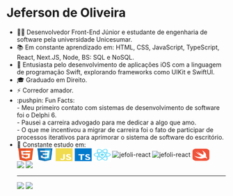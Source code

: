 <h1> Jeferson de Oliveira</h1>
<ul>
  <li> 👨‍🎓 Desenvolvedor Front-End Júnior e estudante de engenharia de software pela universidade Unicesumar.</li>
  <li> 📚 Em constante aprendizado em: HTML, CSS, JavaScript, TypeScript, React, Next.JS, Node,  BS: SQL e NoSQL.</li>
  <li> 📱 Entusiasta pelo desenvolvimento de aplicações iOS com a linguagem de programação Swift, explorando frameworks como UIKit e SwiftUI.</li>
  <li> 🎓 Graduado em Direito.</li>
  <li> ⚡ Corredor amador.</li>
  <li> :pushpin: Fun Facts:<br> 
    - Meu primeiro contato com sistemas de desenvolvimento de software foi o Delphi 6.<br>
    - Pausei a carreira advogado para me dedicar a algo que amo.<br>
    - O que me incentivou a migrar de carreira foi o fato de participar de processos iterativos para aprimorar o sistema de software do escritório.
  </li>
  <li> 🌱 Constante estudo em:</li>
 </li>
<div style="display: inline_block">
  <img align="center" alt="jefoli-HTML" height="30" width="40" src="https://raw.githubusercontent.com/devicons/devicon/master/icons/html5/html5-original.svg">
  <img align="center" alt="jefoli-CSS" height="30" width="40" src="https://raw.githubusercontent.com/devicons/devicon/master/icons/css3/css3-original.svg">
  <img align="center" alt="jefoli-Js" height="30" width="40" src="https://raw.githubusercontent.com/devicons/devicon/master/icons/javascript/javascript-plain.svg">
  <img align="center" alt="jefoli-Ts" height="30" width="40" src="https://raw.githubusercontent.com/devicons/devicon/master/icons/typescript/typescript-plain.svg">
  <img align="center" alt="jefoli-react" height="30" width="40" src="https://raw.githubusercontent.com/devicons/devicon/master/icons/react/react-original.svg">
  <img align="center" alt="jefoli-react" height="80" width="80"src="https://cdn.jsdelivr.net/gh/devicons/devicon/icons/nodejs/nodejs-original-wordmark.svg" />
  <img align="center" alt="jefoli-react" height="80" width="80"src="https://cdn.jsdelivr.net/gh/devicons/devicon/icons/express/express-original-wordmark.svg" />
  <img align="center" alt="jefoli-Python" height="30" width="40" src="https://raw.githubusercontent.com/devicons/devicon/master/icons/swift/swift-original.svg" />
<br />
<img height="180em" src="https://github-readme-stats.vercel.app/api?username=jefoli&show_icons=true&title_color=778899&icon_color=008B8B&text_color=008B8B&bg_color=FFF&count_private=true"/>

<img height="180em" src="https://github-readme-stats.vercel.app/api/top-langs/?username=jefoli&layout=compact&title_color=778899&text_color=008B8B&hide=java&bg_color=FFF&text_bold=900&count_private=true"/>


<hr>
<div style="display: inline_block">
  <a href="https://www.instagram.com/jhefersonoliveira/" target="_blank"><img src="https://img.shields.io/badge/Instagram-E4405F?style=for-the-badge&logo=instagram&logoColor=white" target="_blank"></a> 
  <a href="https://www.linkedin.com/in/jefersonoliveirasro/" target="_blank"><img src="https://img.shields.io/badge/-LinkedIn-%230077B5?style=for-the-badge&logo=linkedin&logoColor=white" ></a>
</div>
  



  

  

